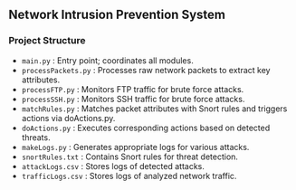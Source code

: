 ## Network Intrusion Prevention System

### Project Structure

+ ```main.py``` : Entry point; coordinates all modules.
+ ```processPackets.py``` : Processes raw network packets to extract key attributes.
+ ```processFTP.py``` : Monitors FTP traffic for brute force attacks.
+ ```processSSH.py``` : Monitors SSH traffic for brute force attacks.
+ ```matchRules.py``` : Matches packet attributes with Snort rules and triggers actions via doActions.py.
+ ```doActions.py``` : Executes corresponding actions based on detected threats.
+ ```makeLogs.py``` : Generates appropriate logs for various attacks.
+ ```snortRules.txt``` : Contains Snort rules for threat detection.
+ ```attackLogs.csv``` : Stores logs of detected attacks.
+ ```trafficLogs.csv``` : Stores logs of analyzed network traffic.
